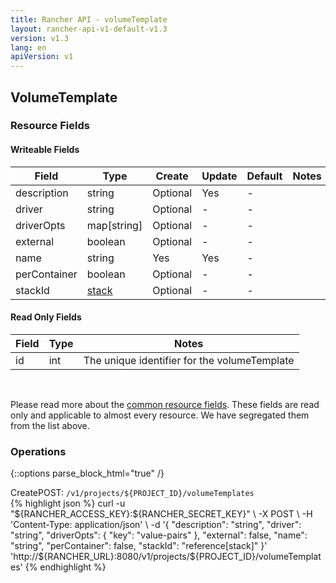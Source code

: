 ```yaml
---
title: Rancher API - volumeTemplate
layout: rancher-api-v1-default-v1.3
version: v1.3
lang: en
apiVersion: v1
---
```


## VolumeTemplate



### Resource Fields

#### Writeable Fields

Field | Type | Create | Update | Default | Notes
---|---|---|---|---|---
description | string | Optional | Yes | - | 
driver | string | Optional | - | - | 
driverOpts | map[string] | Optional | - | - | 
external | boolean | Optional | - | - | 
name | string | Yes | Yes | - | 
perContainer | boolean | Optional | - | - | 
stackId | [stack]({{site.baseurl}}/rancher/{{page.version}}/{{page.lang}}/api/{{page.apiVersion}}/api-resources/stack/) | Optional | - | - | 


#### Read Only Fields

Field | Type   | Notes
---|---|---
id | int  | The unique identifier for the volumeTemplate


<br>

Please read more about the [common resource fields]({{site.baseurl}}/rancher/{{page.version}}/{{page.lang}}/api/{{page.apiVersion}}/common/). These fields are read only and applicable to almost every resource. We have segregated them from the list above.

### Operations
{::options parse_block_html="true" /}
<a id="create"></a>
<div class="action"><span class="header">Create<span class="headerright">POST:  <code>/v1/projects/${PROJECT_ID}/volumeTemplates</code></span></span>
<div class="action-contents"> {% highlight json %}
curl -u "${RANCHER_ACCESS_KEY}:${RANCHER_SECRET_KEY}" \
-X POST \
-H 'Content-Type: application/json' \
-d '{
	"description": "string",
	"driver": "string",
	"driverOpts": {
		"key": "value-pairs"
	},
	"external": false,
	"name": "string",
	"perContainer": false,
	"stackId": "reference[stack]"
}' 'http://${RANCHER_URL}:8080/v1/projects/${PROJECT_ID}/volumeTemplates'
{% endhighlight %}
</div></div>



